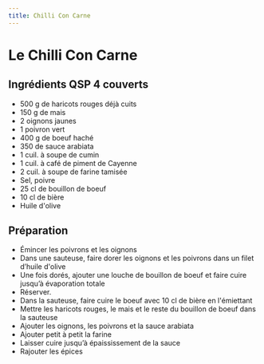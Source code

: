 ```yaml
---
title: Chilli Con Carne
---
```


# Le Chilli Con Carne

## Ingrédients QSP 4 couverts

- 500 g de haricots rouges déjà cuits
- 150 g de mais
- 2 oignons jaunes
- 1 poivron vert
- 400 g de boeuf haché
- 350 de sauce arabiata
- 1 cuil. à soupe de cumin
- 1 cuil. à café de piment de Cayenne
- 2 cuil. à soupe de farine tamisée
- Sel, poivre
- 25 cl de bouillon de boeuf
- 10 cl de bière
- Huile d'olive

## Préparation

- Émincer les poivrons et les oignons
- Dans une sauteuse, faire dorer les oignons et les poivrons dans un filet d’huile d'olive
- Une fois dorés, ajouter une louche de bouillon de boeuf et faire cuire jusqu’à évaporation totale
- Réserver.
- Dans la sauteuse, faire cuire le boeuf avec 10 cl de bière en l'émiettant
- Mettre les haricots rouges, le mais et le reste du bouillon de boeuf dans la sauteuse
- Ajouter les oignons, les poivrons et la sauce arabiata
- Ajouter petit à petit la farine
- Laisser cuire jusqu’à épaississement de la sauce
- Rajouter les épices
